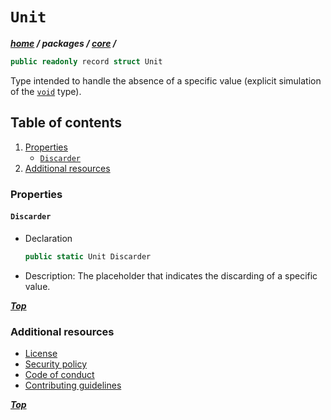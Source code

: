 # `Unit`

***[home](../../../readme.md) / packages /  [core](../readme.md) /***

```cs
public readonly record struct Unit
 ```

Type intended to handle the absence of a specific value (explicit simulation of the [`void`](https://learn.microsoft.com/en-us/dotnet/csharp/language-reference/builtin-types/void)
type).

## Table of contents

1. [Properties](#properties)
   - [`Discarder`](#discarder)
2. [Additional resources](#additional-resources)

### Properties

#### `Discarder`

- Declaration

  ```cs
  public static Unit Discarder
  ```

- Description: The placeholder that indicates the discarding of a specific value.

***[Top](#unit)***

### Additional resources

- [License](../../../license)
- [Security policy](../../../security.md)
- [Code of conduct](../../../code-of-conduct.md)
- [Contributing guidelines](../../../contributing.md)

***[Top](#unit)***
